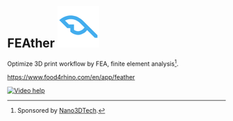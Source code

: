 # FEAther ![Icon](./RhinoCommon/pkg/dist/icon.svg)

Optimize 3D print workflow by FEA, finite element analysis[^1].

https://www.food4rhino.com/en/app/feather

[![Video help](http://img.youtube.com/vi/_UDrNsUkYzo/0.jpg)](https://youtu.be/_UDrNsUkYzo "FEAther: Rhino3D plugin")

[^1]: Sponsored by [Nano3DTech](https://nano3dtech.com/).
